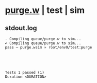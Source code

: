 # [purge.w](../../../../examples/tests/valid/purge.w) | test | sim

## stdout.log
```log
- Compiling queue/purge.w to sim...
✔ Compiling queue/purge.w to sim...
pass ─ purge.wsim » root/env0/test:purge
 




Tests 1 passed (1) 
Duration <DURATION>

```

